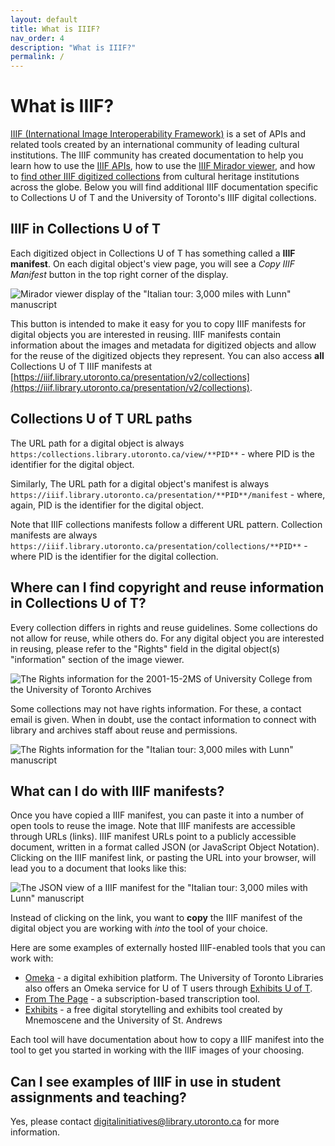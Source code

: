 ```yaml
---
layout: default
title: What is IIIF?
nav_order: 4
description: "What is IIIF?"
permalink: /
---
```


# What is IIIF?

[IIIF (International Image Interoperability Framework)](http://iiif.io/) is a set of APIs and related tools created by an international community of leading cultural institutions. The IIIF community has created documentation to help you learn how to use the [IIIF APIs](https://iiif.io/get-started/how-iiif-works/), how to use the [IIIF Mirador viewer](https://iiif.io/guides/using_iiif_resources/#mirador), and how to [find other IIIF digitized collections](https://iiif.io/guides/finding_resources/) from cultural heritage institutions across the globe. Below you will find additional IIIF documentation specific to Collections U of T and the University of Toronto's IIIF digital collections.

## IIIF in Collections U of T

Each digitized object in Collections U of T has something called a **IIIF manifest**. On each digital object's view page, you will see a *Copy IIIF Manifest* button in the top right corner of the display.

![Mirador viewer display of the "Italian tour: 3,000 miles with Lunn" manuscript](img/1_copy_iiif_manifest_button.jpg)

This button is intended to make it easy for you to copy IIIF manifests for digital objects you are interested in reusing. IIIF manifests contain information about the images and metadata for digitized objects and allow for the reuse of the digitized objects they represent. You can also access **all** Collections U of T IIIF manifests at [https://iiif.library.utoronto.ca/presentation/v2/collections](https://iiif.library.utoronto.ca/presentation/v2/collections).

## Collections U of T URL paths

The URL path for a digital object is always `https:/collections.library.utoronto.ca/view/**PID**` - where PID is the identifier for the digital object.

Similarly, The URL path for a digital object's manifest is always `https://iiif.library.utoronto.ca/presentation/**PID**/manifest` - where, again, PID is the identifier for the digital object.

Note that IIIF collections manifests follow a different URL pattern. Collection manifests are always `https://iiif.library.utoronto.ca/presentation/collections/**PID**` - where PID is the identifier for the digital collection.

## Where can I find copyright and reuse information in Collections U of T? 
Every collection differs in rights and reuse guidelines. Some collections do not allow for reuse, while others do. For any digital object you are interested in reusing, please refer to the \"Rights\" field in the digital object(s) "information" section of the image viewer. 

![The Rights information for the 2001-15-2MS of University College from the University of Toronto Archives](img/3_rights_a.png)

Some collections may not have rights information. For these, a contact email is given. When in doubt, use the contact information to connect with library and archives staff about reuse and permissions.

![The Rights information for the "Italian tour: 3,000 miles with Lunn" manuscript](img/3_rights.png)

## What can I do with IIIF manifests? 
Once you have copied a IIIF manifest, you can paste it into a number of open tools to reuse the image. Note that IIIF manifests are accessible through URLs (links). IIIF manifest URLs point to a publicly accessible document, written in a format called JSON (or JavaScript Object Notation). Clicking on the IIIF manifest link, or pasting the URL into your browser, will lead you to a document that looks like this:

![The JSON view of a IIIF manifest for the "Italian tour: 3,000 miles with Lunn" manuscript](img/2_iiif_manifest_json.jpg)

Instead of clicking on the link, you want to **copy** the IIIF manifest of the digital object you are working with *into* the tool of your choice. 

Here are some examples of externally hosted IIIF-enabled tools that you can work with:

* [Omeka](https://www.omeka.net/) - a digital exhibition platform. The University of Toronto Libraries also offers an Omeka service for U of T users through [Exhibits U of T](https://exhibits.library.utoronto.ca/start).
* [From The Page](https://fromthepage.com/) - a subscription-based transcription tool.
* [Exhibits](https://www.exhibit.so/) - a free digital storytelling and exhibits tool created by Mnemoscene and the University of St. Andrews

Each tool will have documentation about how to copy a IIIF manifest into the tool to get you started in working with the IIIF images of your choosing.

## Can I see examples of IIIF in use in student assignments and teaching?
Yes, please contact [digitalinitiatives@library.utoronto.ca](mailto:digitalinitiatives@library.utoronto.ca) for more information.
